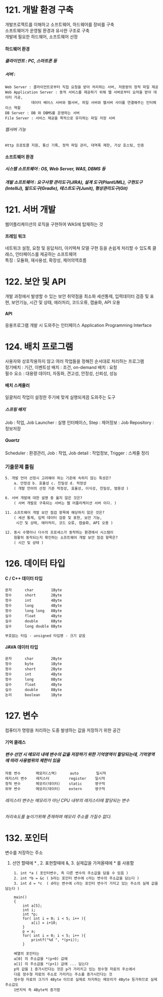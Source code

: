 
# 121. 개발 환경 구축
개발프로젝트를 이해하고 소프트웨어, 하드웨어를 장비를 구축<br>
소프트웨어가 운영될 환경과 유사한 구조로 구축<br>
개발에 필요한 하드웨어, 소프트웨어 선정
 
#### 하드웨어 환경
##### 클라이언트 : PC, 스마트폰 등
##### 서버 : 
    Web Server : 클라이언트로부터 직접 요청을 받아 처리하는 서버, 저용량의 정적 파일 제공
    Web Application Server : 동적 서비스를 제공하기 위해 웹 서버로부터 요처을 받아 데이터 가공,
                데이터 베이스 서버와 웹서버, 파일 서버와 웹서버 사이를 연결해주는 인터페이스 역할
    DB Server : DB 와 DBMS를 운영하는 서버
    File Server : 서비스 제공을 목적으로 유지하는 파일 저장 서버

###### 웹서버 기능
    Http 프로토콜 지원, 통신 기록, 정적 파일 관리, 대역폭 제한, 가상 호스팅, 인증

#### 소프트웨어 환경
##### 시스템 소프트웨어 : OS, Web Server, WAS, DBMS 등
##### 개발 소프트웨어 : 요구사항 관리도구(JIRA), 설계 도구(PlantUML), 구현도구(IntelliJ), 빌드도구(Gradle), 테스트도구(Junit), 형상관리도구(Git)

# 121. 서버 개발
웹어플리케이션의 로직을 구현하여 WAS에 탑재하는 것
#### 프레임 워크
네트워크 설정, 요청 및 응답처리, 아키텍쳐 모델 구현 등을 손쉽게 처리할 수 있도록 클래스, 인터페이스를 제공하는 소프트웨어<br>
특징 : 모듈화, 재사용성, 확장성, 제어의역흐름
# 122. 보안 및 API
개발 과정에서 발생할 수 있는 보안  취약점을 최소화
세션통제, 입력데이터 검증 및 표현, 보안기능, 시간 및 상태, 에러처리, 코드오류, 캡슐화, API 오용
#### API
 응용프로그램 개발 시 도와주는 인터페이스 Application Programming Interface
# 124. 배치 프로그램
사용자와 상호작용하지 않고 여러 작업들을 정해진 순서대로 처리하는 프로그램<br>
정기배치 : 기간, 이벤트성 배치 : 조건, on-demand 배치 : 요청<br>
필수 요소 : 대용량 데이터, 자동화, 견고성, 안정성, 신뢰성, 성능
#### 배치 스케줄러
일괄처리 작업이 설정한 주기에 맞게 실행되게끔 도와주는 도구
##### 스프링 배치
Job : 작업, Job Launcher : 실행 인터페이스, Step : 제어정보 : Job Repository : 정보저장
##### Quartz
Scheduler : 환경관리, Job : 작업, Job detail : 작업정보, Trigger : 스케줄 정리
### 기출문제 틀림
    5. 개발 언어 선정시 고려해야 하는 기준에 속하지 않는 특성은?
        a. 안정성 b. 효율성 c. 친밀성 d. 적정성
        ( 개발 언어의 선정 기준 적정성, 효율성, 이식성, 친밀성, 범용성 )
        
    6. 서버 개발에 대한 설명 중 옳지 않은 것은?
        ( 서버 개발로 구축되는 서버는 웹 어플리케이션 서버 이다. )
        
    11. 소프트웨어 개발 보안 점검 항목에 해당하지 않은 것은?
        ( 세션 통제, 입력 데이터 검증 및 표현, 보안 기능,
         시간 및 상태, 에러처리, 코드 오류, 캡술화, API 오용 )
         
    12. 동시 수행이나 다수의 프로세스가 동작하는 환경에서 시스템이
        원활히 동작되는지 확인하는 소프트웨어 개발 보안 점검 항목은?
        ( 시간 및 상태 )
         
# 126. 데이터 타입
#### C / C++ 데이터 타입
    문자      char        1Byte
    정수      short       2Byte
    정수      int         4Byte
    정수      long        4Byte
    정수      long long   8Byte
    실수      float       4Byte
    실수      double      8Byte
    실수      long double 8Byte
    
    부호없는 타입 - unsigned 타입명 - 크기 같음
    
#### JAVA 데이터 타입
    문자      char        2Byte
    정수      byte        1Byte
    정수      short       2Byte
    정수      int         4Byte
    정수      long        8Byte
    실수      float       4Byte
    실수      double      8Byte
    논리      boolean     1Byte  

# 127. 변수
컴퓨터가 명령을 처리하는 도중 발생하는 값을 저장하기 위한 공간
#### 기억 클래스
##### 변수 선언 시 메모리 내에 변수의 값을 저장하기 위한 기억영역이 할당되는데, 기억영역에 따라 사용범위의 제한이 있음
    자동 변수       메모리(스택)      auto        일시적
    레지스터 변수    레지스터         register    일시적
    정적 변수       메모리(데이터)    static      영구적
    외부 변수       메모리(데이터)    extern      영구적
###### 레지스터 변수는 메모리가 아닌 CPU 내부의 레지스터에 할당되는 변수
###### 처리속도를 높이기위해 존재하며 메모리 주소를 가질수 없다.

# 132. 포인터
변수를 저장하는 주소<br>
1. 선언 할때에 * , 2. 표현할때에 &, 3. 실제값을 가져올때에 * 를 사용함
```
    1. int *a ( 포인터변수, 즉 다른 변수의 주소값을 담을 수 있음 )
    2. int *b = &c ( b라는 포인터 변수에 c라는 변수의 주소값을 담는다 )
    3. int d = *c  ( d라는 변수에 c라는 포인터 변수가 가지고 있는 주소의 실제 값을 담는다 )
```

```
    main()
    {
        int a[5];
        int i;
        int *p;
        for( int i = 0; i < 5; i++ ){
            a[i] = i+10;
        }
        p = a;
        for( int i = 0; i < 5; i++ ){
            printf("%d ", *(p+i));
        }
    
    배열의 포인터는 
    a[0] 의 주소값을 *(p+0) 값에
    a[1] 의 주소값을 *(p+1) 값에 ... 담는다
    p의 값을 1 증가시킨다는 것은 p가 가리키고 있는 정수형 자료의 주소에서
    다음 정수형 자료의 주소로 가리키는 주소를 증가시킨다는 것
    정수형 자료의 크기가 4Byte 이므로 실제로 차지하는 메모리가 4Byte 등가하므로 실제 주소값도
    1번지씩 즉 4Byte씩 증가함
```


